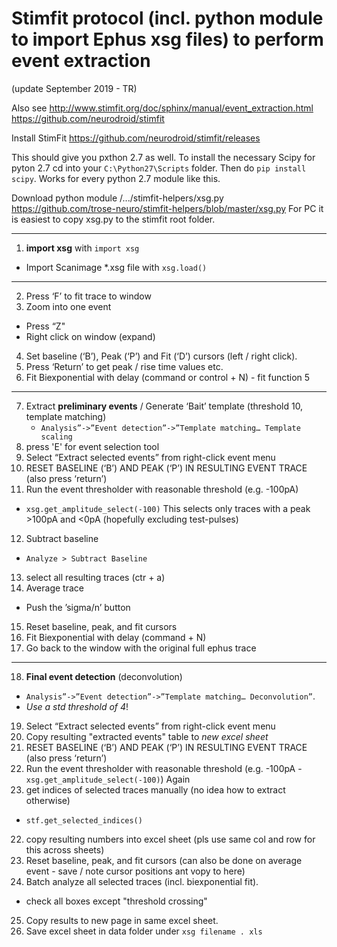 # Stimfit protocol (incl. python module to import Ephus xsg files) to perform event extraction

(update September 2019 - TR)

Also see
http://www.stimfit.org/doc/sphinx/manual/event_extraction.html
https://github.com/neurodroid/stimfit

Install StimFit
https://github.com/neurodroid/stimfit/releases

This should give you pxthon 2.7 as well. To install the necessary Scipy for pyton 2.7 cd into your ```C:\Python27\Scripts``` folder. Then do ```pip install scipy```. Works for every python 2.7 module like this.

Download python module
/.../stimfit-helpers/xsg.py
https://github.com/trose-neuro/stimfit-helpers/blob/master/xsg.py
For PC it is easiest to copy xsg.py to the stimfit root folder.

---
1. **import xsg** with `import xsg`
  - Import Scanimage *.xsg file with `xsg.load()`
---  
2. Press ‘F’ to fit trace to window  
3. Zoom into one event
  - Press “Z"
  - Right click on window (expand)
4. Set baseline (‘B’), Peak (‘P’) and Fit (‘D’) cursors (left / right click).
5. Press ‘Return’ to get peak / rise time values etc.
6. Fit Biexponential with delay (command or control  + N) - fit function 5
---
7. Extract **preliminary events** / Generate ‘Bait’ template (threshold 10, template matching)
   - `Analysis”->”Event detection”->”Template matching… Template scaling`
8. press 'E' for event selection tool
9. Select “Extract selected events” from right-click event menu
10. RESET BASELINE (‘B’) AND PEAK (‘P’) IN RESULTING EVENT TRACE (also press ‘return’)
11. Run the event thresholder with reasonable threshold (e.g. -100pA)
 - `xsg.get_amplitude_select(-100)` This selects only traces with a peak >100pA and <0pA (hopefully excluding test-pulses)
12. Subtract baseline
  - `Analyze > Subtract Baseline`
13. select all resulting traces (ctr + a)
14. Average trace
   - Push the ’sigma/n’ button
15. Reset baseline, peak, and fit cursors
16. Fit Biexponential with delay (command + N)
17. Go back to the window with the original full ephus trace
---
18. **Final event detection** (deconvolution)
  - `Analysis”->”Event detection”->”Template matching… Deconvolution”`.
  - *Use a std threshold of 4*!
19. Select “Extract selected events” from right-click event menu
20. Copy resulting "extracted events" table to *new excel sheet*
21. RESET BASELINE (‘B’) AND PEAK (‘P’) IN RESULTING EVENT TRACE (also press ‘return’)
22. Run the event thresholder with reasonable threshold (e.g. -100pA - `xsg.get_amplitude_select(-100)`) Again
23. get indices of selected traces manually (no idea how to extract otherwise)
  - `stf.get_selected_indices()`
22. copy resulting numbers into excel sheet (pls use same col and row for this across sheets)
23. Reset baseline, peak, and fit cursors (can also be done on average event - save / note cursor positions ant vopy to here)
24. Batch analyze all selected traces (incl. biexponential fit).
  - check all boxes except "threshold crossing"
25. Copy results to new page in same excel sheet.
26. Save excel sheet in data folder under `xsg filename . xls`
